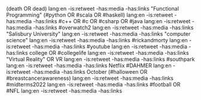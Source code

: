(death OR dead) lang:en -is:retweet -has:media -has:links
"Functional Programming" (#python OR #scala OR #haskell) lang:en -is:retweet -has:media -has:links
#c++ OR #c OR #csharp OR #java lang:en -is:retweet -has:media -has:links
#overwatch2 lang:en -is:retweet -has:media -has:links
"Salisbury University" lang:en -is:retweet -has:media -has:links
"computer science" lang:en -is:retweet -has:media -has:links
#rickandmorty lang:en -is:retweet -has:media -has:links
#youtube lang:en -is:retweet -has:media -has:links
college OR #collegelife lang:en -is:retweet -has:media -has:links
"Virtual Reality" OR VR lang:en -is:retweet -has:media -has:links
#southpark lang:en -is:retweet -has:media -has:links
Netflix #DAHMER lang:en -is:retweet -has:media -has:links
October (#halloween OR #breastcancerawareness) lang:en -is:retweet -has:media -has:links
#midterms2022 lang:en -is:retweet -has:media -has:links
#football OR #NFL lang:en -is:retweet -has:media -has:links
